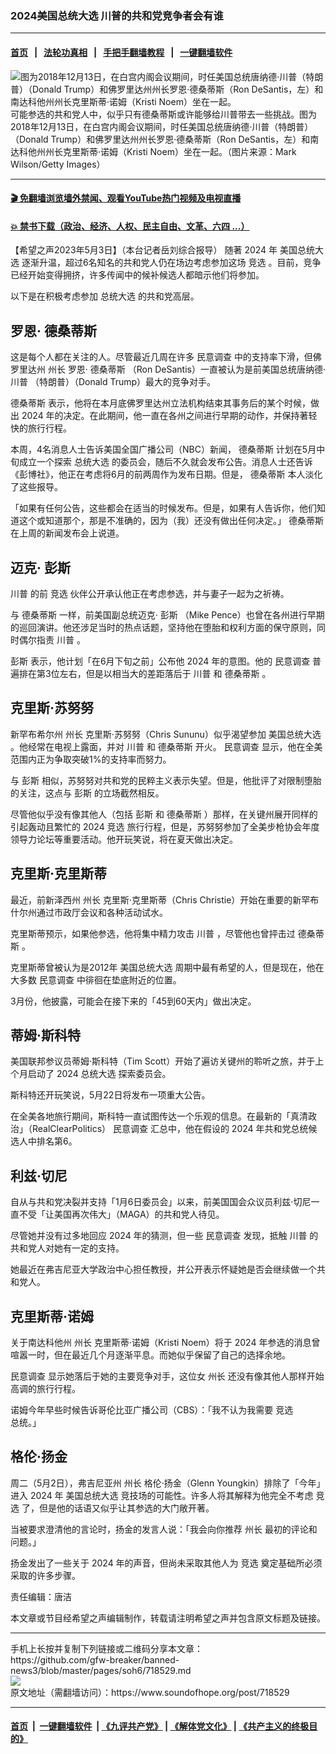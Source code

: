 ### 2024美国总统大选 川普的共和党竞争者会有谁
------------------------

#### [首页](https://github.com/gfw-breaker/banned-news3/blob/master/README.md) &nbsp;&nbsp;|&nbsp;&nbsp; [法轮功真相](https://github.com/begood0513/basic/blob/master/README.md)  &nbsp;&nbsp;|&nbsp;&nbsp; [手把手翻墙教程](https://github.com/gfw-breaker/guides/wiki)  &nbsp;&nbsp;|&nbsp;&nbsp; [一键翻墙软件](https://github.com/gfw-breaker/nogfw/blob/master/README.md)  



<div><img alt="图为2018年12月13日，在白宫内阁会议期间，时任美国总统唐纳德·川普（特朗普）（Donald Trump）和佛罗里达州州长罗恩·德桑蒂斯（Ron DeSantis，左）和南达科他州州长克里斯蒂·诺姆（Kristi Noem）坐在一起。" src="https://img.soundofhope.org/2023-05/1683128849048.jpg"/>
<br/><figcaption class="caption">
 可能参选的共和党人中，似乎只有德桑蒂斯或许能够给川普带去一些挑战。图为2018年12月13日，在白宫内阁会议期间，时任美国总统唐纳德·川普（特朗普）（Donald Trump）和佛罗里达州州长罗恩·德桑蒂斯（Ron DeSantis，左）和南达科他州州长克里斯蒂·诺姆（Kristi Noem）坐在一起。（图片来源：Mark Wilson/Getty Images）
</figcaption></div><hr/>

#### [ 🎬  免翻墙浏览墙外禁闻、观看YouTube热门视频及电视直播](https://github.com/gfw-breaker/HelloWorld)

#### [ 💥  禁书下载（政治、经济、人权、民主自由、文革、六四 ...）](https://github.com/gfw-breaker/books/blob/master/README.md)

<div><div class="Content__Wrapper sc-1bvya0-0 elmmKw article_body" data-checkusr="" itemprop="articleBody">
 <div id="post_place_1">
 </div>
 <p class="meta-top">
  <span class="meta">
   【希望之声2023年5月3日】（本台记者岳刘综合报导）
  </span>
  随著
  <ok href="/term/486788">
   2024
  </ok>
  年
  <ok href="/term/4086">
   美国总统大选
  </ok>
  逐渐升温，超过6名知名的共和党人仍在场边考虑参加这场
  <ok href="/term/2719">
   竞选
  </ok>
  。目前，竞争已经开始变得拥挤，许多传闻中的候补候选人都暗示他们将参加。
 </p>
 <p>
  以下是在积极考虑参加
  <ok href="/term/7400">
   总统大选
  </ok>
  的共和党高层。
 </p>
 <h2>
  <strong>
   罗恩·
   <ok href="/term/506186">
    德桑蒂斯
   </ok>
  </strong>
 </h2>
 <p>
  这是每个人都在关注的人。尽管最近几周在许多
  <ok href="/term/24923">
   民意调查
  </ok>
  中的支持率下滑，但佛罗里达州
  <ok href="/term/24664">
   州长
  </ok>
  罗恩·
  <ok href="/term/506186">
   德桑蒂斯
  </ok>
  （Ron DeSantis）一直被认为是前美国总统唐纳德·
  <ok href="/term/1041">
   川普
  </ok>
  （特朗普）（Donald Trump）最大的竞争对手。
 </p>
 <p>
  <ok href="/term/506186">
   德桑蒂斯
  </ok>
  表示，他将在本月底佛罗里达州立法机构结束其事务后的某个时候，做出
  <ok href="/term/486788">
   2024
  </ok>
  年的决定。在此期间，他一直在各州之间进行早期的动作，并保持著轻快的旅行行程。
 </p>
 <p>
  本周，4名消息人士告诉美国全国广播公司（NBC）新闻，
  <ok href="/term/506186">
   德桑蒂斯
  </ok>
  计划在5月中旬成立一个探索
  <ok href="/term/7400">
   总统大选
  </ok>
  的委员会，随后不久就会发布公告。消息人士还告诉《彭博社》，他正在考虑将6月的前两周作为发布日期。但是，
  <ok href="/term/506186">
   德桑蒂斯
  </ok>
  本人淡化了这些报导。
 </p>
 <p>
  「如果有任何公告，这些都会在适当的时候发布。但是，如果有人告诉你，他们知道这个或知道那个，那是不准确的，因为（我）还没有做出任何决定。」
  <ok href="/term/506186">
   德桑蒂斯
  </ok>
  在上周的新闻发布会上说道。
 </p>
 <h2>
  <strong>
   迈克·
   <ok href="/term/1632">
    彭斯
   </ok>
  </strong>
 </h2>
 <p>
  <ok href="/term/1041">
   川普
  </ok>
  的前
  <ok href="/term/2719">
   竞选
  </ok>
  伙伴公开承认他正在考虑参选，并与妻子一起为之祈祷。
 </p>
 <p>
  与
  <ok href="/term/506186">
   德桑蒂斯
  </ok>
  一样，前美国副总统迈克·
  <ok href="/term/1632">
   彭斯
  </ok>
  （Mike Pence）也曾在各州进行早期的巡回演讲。他还涉足当时的热点话题，坚持他在堕胎和权利方面的保守原则，同时偶尔指责
  <ok href="/term/1041">
   川普
  </ok>
  。
 </p>
 <p>
  <ok href="/term/1632">
   彭斯
  </ok>
  表示，他计划「在6月下旬之前」公布他
  <ok href="/term/486788">
   2024
  </ok>
  年的意图。他的
  <ok href="/term/24923">
   民意调查
  </ok>
  普遍排在第3位左右，但是以相当大的差距落后于
  <ok href="/term/1041">
   川普
  </ok>
  和
  <ok href="/term/506186">
   德桑蒂斯
  </ok>
  。
 </p>
 <h2>
  <strong>
   克里斯·苏努努
  </strong>
 </h2>
 <p>
  新罕布希尔州
  <ok href="/term/24664">
   州长
  </ok>
  克里斯·苏努努（Chris Sununu）似乎渴望参加
  <ok href="/term/4086">
   美国总统大选
  </ok>
  。他经常在电视上露面，并对
  <ok href="/term/1041">
   川普
  </ok>
  和
  <ok href="/term/506186">
   德桑蒂斯
  </ok>
  开火。
  <ok href="/term/24923">
   民意调查
  </ok>
  显示，他在全美范围内正为争取突破1%的支持率而努力。
 </p>
 <p>
  与
  <ok href="/term/1632">
   彭斯
  </ok>
  相似，苏努努对共和党的民粹主义表示失望。但是，他批评了对限制堕胎的关注，这点与
  <ok href="/term/1632">
   彭斯
  </ok>
  的立场截然相反。
 </p>
 <p>
  尽管他似乎没有像其他人（包括
  <ok href="/term/1632">
   彭斯
  </ok>
  和
  <ok href="/term/506186">
   德桑蒂斯
  </ok>
  ）那样，在关键州展开同样的引起轰动且繁忙的
  <ok href="/term/486788">
   2024
  </ok>
  <ok href="/term/2719">
   竞选
  </ok>
  旅行行程，但是，苏努努参加了全美步枪协会年度领导力论坛等重要活动。他开玩笑说，将在夏天做出决定。
 </p>
 <h2>
  <strong>
   克里斯·克里斯蒂
  </strong>
 </h2>
 <p>
  最近，前新泽西州
  <ok href="/term/24664">
   州长
  </ok>
  克里斯·克里斯蒂（Chris Christie）开始在重要的新罕布什尔州通过市政厅会议和各种活动试水。
 </p>
 <p>
  克里斯蒂预示，如果他参选，他将集中精力攻击
  <ok href="/term/1041">
   川普
  </ok>
  ，尽管他也曾抨击过
  <ok href="/term/506186">
   德桑蒂斯
  </ok>
  。
 </p>
 <p>
  克里斯蒂曾被认为是2012年
  <ok href="/term/4086">
   美国总统大选
  </ok>
  周期中最有希望的人，但是现在，他在大多数
  <ok href="/term/24923">
   民意调查
  </ok>
  中徘徊在垫底附近的位置。
 </p>
 <p>
  3月份，他披露，可能会在接下来的「45到60天内」做出决定。
 </p>
 <h2>
  <strong>
   蒂姆·斯科特
  </strong>
 </h2>
 <p>
  美国联邦参议员蒂姆·斯科特（Tim Scott）开始了遍访关键州的聆听之旅，并于上个月启动了
  <ok href="/term/486788">
   2024
  </ok>
  <ok href="/term/7400">
   总统大选
  </ok>
  探索委员会。
 </p>
 <p>
  斯科特还开玩笑说，5月22日将发布一项重大公告。
 </p>
 <p>
  在全美各地旅行期间，斯科特一直试图传达一个乐观的信息。在最新的「真清政治」（RealClearPolitics）
  <ok href="/term/24923">
   民意调查
  </ok>
  汇总中，他在假设的
  <ok href="/term/486788">
   2024
  </ok>
  年共和党总统候选人中排名第6。
 </p>
 <h2>
  <strong>
   利兹·切尼
  </strong>
 </h2>
 <p>
  自从与共和党决裂并支持「1月6日委员会」以来，前美国国会众议员利兹·切尼一直不受「让美国再次伟大」（MAGA）的共和党人待见。
 </p>
 <p>
  尽管她并没有过多地回应
  <ok href="/term/486788">
   2024
  </ok>
  年的猜测，但一些
  <ok href="/term/24923">
   民意调查
  </ok>
  发现，抵触
  <ok href="/term/1041">
   川普
  </ok>
  的共和党人对她有一定的支持。
 </p>
 <p>
  她最近在弗吉尼亚大学政治中心担任教授，并公开表示怀疑她是否会继续做一个共和党人。
 </p>
 <h2>
  <strong>
   克里斯蒂·诺姆
  </strong>
 </h2>
 <p>
  关于南达科他州
  <ok href="/term/24664">
   州长
  </ok>
  克里斯蒂·诺姆（Kristi Noem）将于
  <ok href="/term/486788">
   2024
  </ok>
  年参选的消息曾喧嚣一时，但在最近几个月逐渐平息。而她似乎保留了自己的选择余地。
 </p>
 <p>
  <ok href="/term/24923">
   民意调查
  </ok>
  显示她落后于她的主要竞争对手，这位女
  <ok href="/term/24664">
   州长
  </ok>
  还没有像其他人那样开始高调的旅行行程。
 </p>
 <p>
  诺姆今年早些时候告诉哥伦比亚广播公司（CBS）：「我不认为我需要
  <ok href="/term/2719">
   竞选
  </ok>
  总统。」
 </p>
 <h2>
  <strong>
   格伦·扬金
  </strong>
 </h2>
 <p>
  周二（5月2日），弗吉尼亚州
  <ok href="/term/24664">
   州长
  </ok>
  格伦·扬金（Glenn Youngkin）排除了「今年」进入
  <ok href="/term/486788">
   2024
  </ok>
  年
  <ok href="/term/4086">
   美国总统大选
  </ok>
  竞技场的可能性。许多人将其解释为他完全不考虑
  <ok href="/term/2719">
   竞选
  </ok>
  了，但是他的话语又似乎让其参选的大门敞开著。
 </p>
 <p>
  当被要求澄清他的言论时，扬金的发言人说：「我会向你推荐
  <ok href="/term/24664">
   州长
  </ok>
  最初的评论和问题。」
 </p>
 <p>
  扬金发出了一些关于
  <ok href="/term/486788">
   2024
  </ok>
  年的声音，但尚未采取其他人为
  <ok href="/term/2719">
   竞选
  </ok>
  奠定基础所必须采取的许多步骤。
 </p>
 <p class="meta-btm">
  责任编辑：唐洁
 </p>
 <p class="meta-btm">
  本文章或节目经希望之声编辑制作，转载请注明希望之声并包含原文标题及链接。
 </p>
</div>
</div>
<hr/>
手机上长按并复制下列链接或二维码分享本文章：<br/>
https://github.com/gfw-breaker/banned-news3/blob/master/pages/soh6/718529.md <br/>
<a href='https://github.com/gfw-breaker/banned-news3/blob/master/pages/soh6/718529.md'><img src='https://github.com/gfw-breaker/banned-news3/blob/master/pages/soh6/718529.md.png'/></a> <br/>
原文地址（需翻墙访问）：https://www.soundofhope.org/post/718529


------------------------
#### [首页](https://github.com/gfw-breaker/banned-news3/blob/master/README.md) &nbsp;|&nbsp; [一键翻墙软件](https://github.com/gfw-breaker/nogfw/blob/master/README.md) &nbsp;| [《九评共产党》](https://github.com/gfw-breaker/9ping.md/blob/master/README.md#九评之一评共产党是什么) | [《解体党文化》](https://github.com/gfw-breaker/jtdwh.md/blob/master/README.md) | [《共产主义的终极目的》](https://github.com/gfw-breaker/gczydzjmd.md/blob/master/README.md)


<img src='http://gfw-breaker.win/banned-news3/pages/soh6/718529.md' width='0px' height='0px'/>